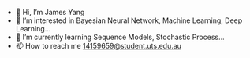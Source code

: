 - 👋 Hi, I’m James Yang
- 👀 I’m interested in Bayesian Neural Network, Machine Learning, Deep Learning...
- 🌱 I’m currently learning Sequence Models, Stochastic Process...
- 📫 How to reach me 14159659@student.uts.edu.au

<!---
StoatBF/StoatBF is a ✨ special ✨ repository because its `README.md` (this file) appears on your GitHub profile.
You can click the Preview link to take a look at your changes.
--->
